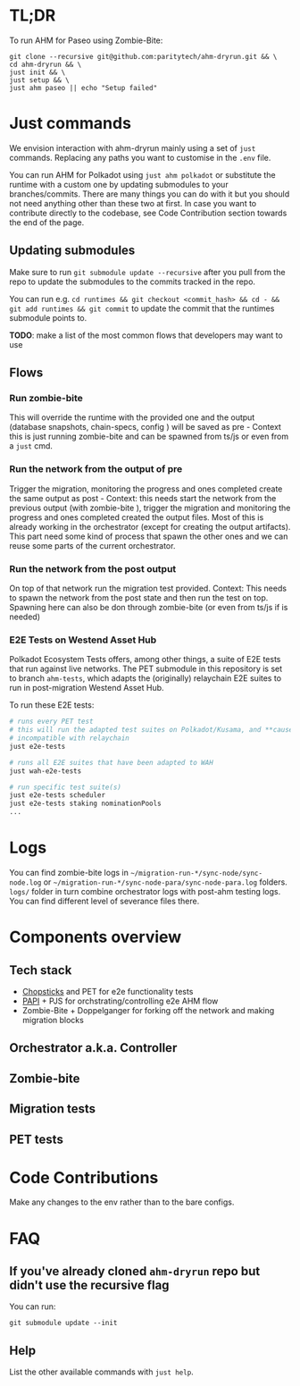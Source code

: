 # TL;DR

To run AHM for Paseo using Zombie-Bite:
```
git clone --recursive git@github.com:paritytech/ahm-dryrun.git && \
cd ahm-dryrun && \
just init && \
just setup && \
just ahm paseo || echo "Setup failed"
```

# Just commands

We envision interaction with ahm-dryrun mainly using a set of `just` commands. Replacing any paths you want to customise in the `.env` file.

You can run AHM for Polkadot using `just ahm polkadot` or substitute the runtime with a custom one by updating submodules to your branches/commits. There are many things you can do with it but you should not need anything other than these two at first. In case you want to contribute directly to the codebase, see Code Contribution section towards the end of the page.

## Updating submodules

Make sure to run `git submodule update --recursive` after you pull from the repo to update the submodules to the commits tracked in the repo.

You can run e.g. `cd runtimes && git checkout <commit_hash> && cd - && git add runtimes && git commit` to update the commit that the runtimes submodule points to.

**TODO**: make a list of the most common flows that developers may want to use
## Flows

### Run zombie-bite

This will override the runtime with the provided one and the output (database snapshots, chain-specs, config ) will be saved as pre - Context this is just running zombie-bite and can be spawned from ts/js or even from a `just` cmd.

### Run the network from the output of pre

Trigger the migration, monitoring the progress and ones completed create the same output as post - Context: this needs start the network from the previous output (with zombie-bite ), trigger the migration and monitoring the progress and ones completed created the output files. Most of this is already working in the orchestrator (except for creating the output artifacts).
This part need some kind of process that spawn the other ones and we can reuse some parts of the current orchestrator.

### Run the network from the post output

On top of that network run the migration test provided. Context: This needs to spawn the network from the post state and then run the test on top. Spawning here can also be don through zombie-bite (or even from ts/js if is needed)

### E2E Tests on Westend Asset Hub

Polkadot Ecosystem Tests offers, among other things, a suite of E2E tests that run against
live networks.
The PET submodule in this repository is set to branch `ahm-tests`, which adapts the (originally) relaychain E2E suites
to run in post-migration Westend Asset Hub.

To run these E2E tests:

```sh
# runs every PET test
# this will run the adapted test suites on Polkadot/Kusama, and **cause failures** as test suites for AH are
# incompatible with relaychain
just e2e-tests

# runs all E2E suites that have been adapted to WAH
just wah-e2e-tests

# run specific test suite(s)
just e2e-tests scheduler
just e2e-tests staking nominationPools
...
```

# Logs

You can find zombie-bite logs in `~/migration-run-*/sync-node/sync-node.log` or `~/migration-run-*/sync-node-para/sync-node-para.log` folders. `logs/` folder in turn 
combine orchestrator logs with post-ahm testing logs. You can find different level of severance files there.

# Components overview

## Tech stack

- [Chopsticks](https://github.com/AcalaNetwork/chopsticks) and PET for e2e functionality tests
- [PAPI](papi.how) + PJS for orchstrating/controlling e2e AHM flow
- Zombie-Bite + Doppelganger for forking off the network and making migration blocks

## Orchestrator a.k.a. Controller

## Zombie-bite

## Migration tests

## PET tests

# Code Contributions
Make any changes to the env rather than to the bare configs.

# FAQ
## If you've already cloned `ahm-dryrun` repo but didn't use the recursive flag
You can run:
```
git submodule update --init
```
## Help
List the other available commands with `just help`.
